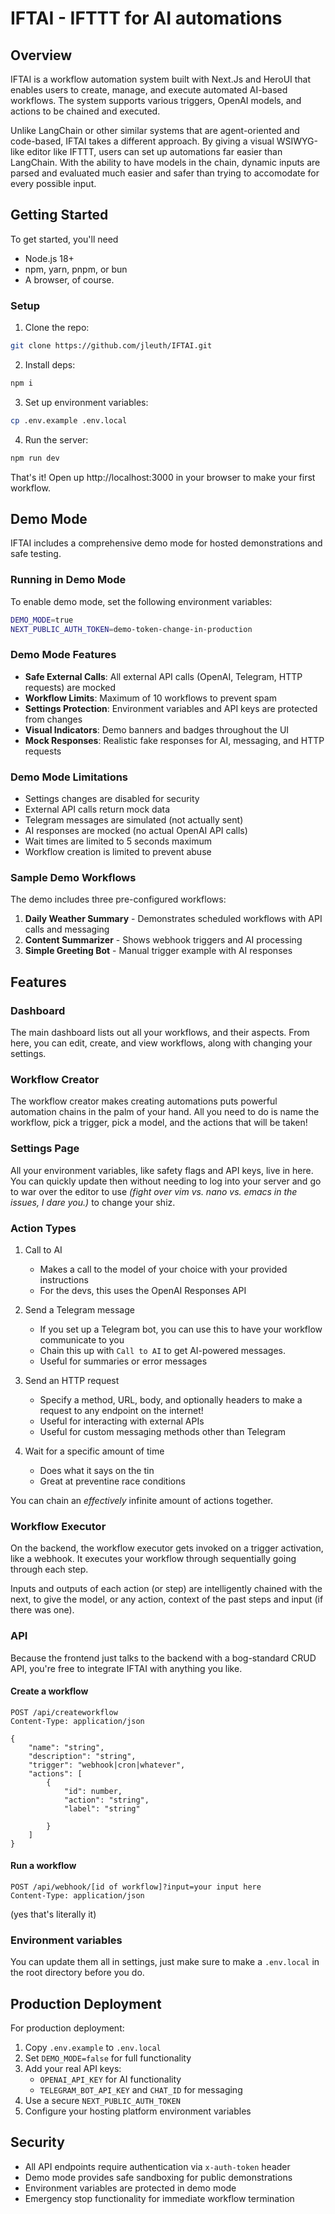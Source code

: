 # IFTAI - IFTTT for AI automations

## Overview

IFTAI is a workflow automation system built with Next.Js and HeroUI that enables users to create, manage, and execute automated AI-based workflows. The system supports various triggers, OpenAI models, and actions to be chained and executed.

Unlike LangChain or other similar systems that are agent-oriented and code-based, IFTAI takes a different approach. By  giving a visual WSIWYG-like editor like IFTTT, users can set up automations far easier than LangChain. With the ability to have models in the chain, dynamic inputs are parsed and evaluated much easier and safer than trying to accomodate for every possible input. 

## Getting Started

To get started, you'll need

- Node.js 18+
- npm, yarn, pnpm, or bun
- A browser, of course.

### Setup

1. Clone the repo:
```bash
git clone https://github.com/jleuth/IFTAI.git
```
2. Install deps:
```bash
npm i
```
3. Set up environment variables:
```bash
cp .env.example .env.local
```
4. Run the server:
```bash
npm run dev
```

That's it! Open up http://localhost:3000 in your browser to make your first workflow.

## Demo Mode

IFTAI includes a comprehensive demo mode for hosted demonstrations and safe testing.

### Running in Demo Mode

To enable demo mode, set the following environment variables:

```bash
DEMO_MODE=true
NEXT_PUBLIC_AUTH_TOKEN=demo-token-change-in-production
```

### Demo Mode Features

- **Safe External Calls**: All external API calls (OpenAI, Telegram, HTTP requests) are mocked
- **Workflow Limits**: Maximum of 10 workflows to prevent spam
- **Settings Protection**: Environment variables and API keys are protected from changes
- **Visual Indicators**: Demo banners and badges throughout the UI
- **Mock Responses**: Realistic fake responses for AI, messaging, and HTTP requests

### Demo Mode Limitations

- Settings changes are disabled for security
- External API calls return mock data
- Telegram messages are simulated (not actually sent)
- AI responses are mocked (no actual OpenAI API calls)
- Wait times are limited to 5 seconds maximum
- Workflow creation is limited to prevent abuse

### Sample Demo Workflows

The demo includes three pre-configured workflows:

1. **Daily Weather Summary** - Demonstrates scheduled workflows with API calls and messaging
2. **Content Summarizer** - Shows webhook triggers and AI processing
3. **Simple Greeting Bot** - Manual trigger example with AI responses

## Features

### Dashboard
The main dashboard lists out all your workflows, and their aspects. From here, you can edit, create, and view workflows, along with changing your settings.

### Workflow Creator
The workflow creator makes creating automations puts powerful automation chains in the palm of your hand. All you need to do is name the workflow, pick a trigger, pick a model, and the actions that will be taken!

### Settings Page
All your environment variables, like safety flags and API keys, live in here. You can quickly update then without needing to log into your server and go to war over the editor to use *(fight over vim vs. nano vs. emacs in the issues, I dare you.)* to change your shiz.

### Action Types

 1. Call to AI
    - Makes a call to the model of your choice with your provided instructions
    - For the devs, this uses the OpenAI Responses API

2. Send a Telegram message
    - If you set up a Telegram bot, you can use this to have your workflow communicate to you
    - Chain this up with `Call to AI` to get AI-powered messages.
    - Useful for summaries or error messages

3. Send an HTTP request
    - Specify a method, URL, body, and optionally headers to make a request to any endpoint on the internet!
    - Useful for interacting with external APIs
    - Useful for custom messaging methods other than Telegram

4. Wait for a specific amount of time
    - Does what it says on the tin
    - Great at preventine race conditions

You can chain an *effectively* infinite amount of actions together.

### Workflow Executor
On the backend, the workflow executor gets invoked on a trigger activation, like a webhook. It executes your workflow through sequentially going through each step. 

Inputs and outputs of each action (or step) are intelligently chained with the next, to give the model, or any action, context of the past steps and input (if there was one).

### API
Because the frontend just talks to the backend with a bog-standard CRUD API, you're free to integrate IFTAI with anything you like. 

#### Create a workflow
```http
POST /api/createworkflow
Content-Type: application/json

{
    "name": "string",
    "description": "string",
    "trigger": "webhook|cron|whatever",
    "actions": [
        {
            "id": number,
            "action": "string",
            "label": "string"

        }
    ]
}
```

#### Run a workflow
```http
POST /api/webhook/[id of workflow]?input=your input here
Content-Type: application/json
```
(yes that's literally it)

### Environment variables

You can update them all in settings, just make sure to make a `.env.local` in the root directory before you do.

## Production Deployment

For production deployment:

1. Copy `.env.example` to `.env.local` 
2. Set `DEMO_MODE=false` for full functionality
3. Add your real API keys:
   - `OPENAI_API_KEY` for AI functionality
   - `TELEGRAM_BOT_API_KEY` and `CHAT_ID` for messaging
4. Use a secure `NEXT_PUBLIC_AUTH_TOKEN`
5. Configure your hosting platform environment variables

## Security

- All API endpoints require authentication via `x-auth-token` header
- Demo mode provides safe sandboxing for public demonstrations
- Environment variables are protected in demo mode
- Emergency stop functionality for immediate workflow termination
